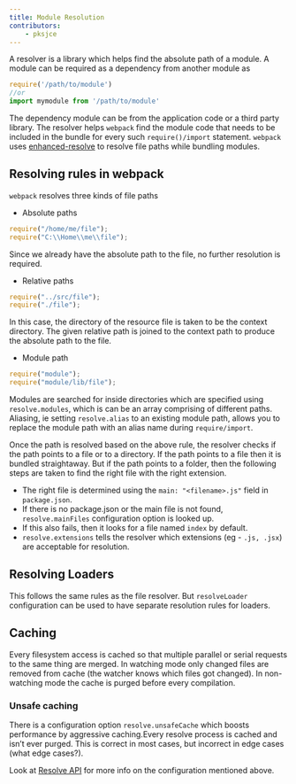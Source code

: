 ```yaml
---
title: Module Resolution
contributors:
    - pksjce
---
```


A resolver is a library which helps find the absolute path of a module.
A module can be required as a dependency from another module as

```js
require('/path/to/module')
//or
import mymodule from '/path/to/module'
```

The dependency module can be from the application code or a third party library. The resolver helps
`webpack` find the module code that needs to be included in the bundle for every such `require()/import` statement.
`webpack` uses [enhanced-resolve](https://github.com/webpack/enhanced-resolve) to resolve file paths while bundling modules.

## Resolving rules in webpack

`webpack` resolves three kinds of file paths

* Absolute paths

```js
require("/home/me/file");
require("C:\\Home\\me\\file");
```

Since we already have the absolute path to the file, no further resolution is required.

* Relative paths

```js
require("../src/file");
require("./file");
```

In this case, the directory of the resource file is taken to be the context directory. The given relative path is joined to the context path to produce the absolute path to the file.

* Module path

```js
require("module");
require("module/lib/file");
```

Modules are searched for inside directories which are specified using `resolve.modules`, which is can be an array comprising of different paths.
Aliasing, ie setting `resolve.alias` to an existing module path, allows you to replace the module path with an alias name during `require/import`.

Once the path is resolved based on the above rule, the resolver checks if the path points to a file or to a directory. If the path points to a file then it is bundled straightaway.
But if the path points to a folder, then the following steps are taken to find the right file with the right extension.
* The right file is determined using the `main: "<filename>.js"` field in `package.json`.
* If there is no package.json or the main file is not found, `resolve.mainFiles` configuration option is looked up.
* If this also fails, then it looks for a file named `index` by default.
* `resolve.extensions` tells the resolver which extensions (eg - `.js, .jsx`) are acceptable for resolution.

## Resolving Loaders

This follows the same rules as the file resolver. But `resolveLoader` configuration can be used to have separate resolution rules for loaders.

## Caching

Every filesystem access is cached so that multiple parallel or serial requests to the same thing are merged. In watching mode only changed files are removed from cache (the watcher knows which files got changed). In non-watching mode the cache is purged before every compilation.

### Unsafe caching

There is a configuration option `resolve.unsafeCache` which boosts performance by aggressive caching.Every resolve process is cached and isn’t ever purged. This is correct in most cases, but incorrect in edge cases (what edge cases?).

Look at [Resolve API](/configuration/resolve) for more info on the configuration mentioned above.